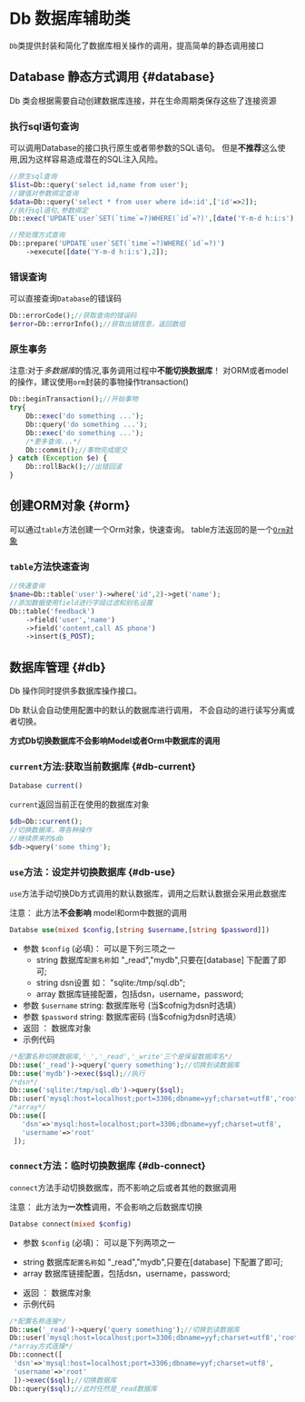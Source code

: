 Db 数据库辅助类
=================

`Db`类提供封装和简化了数据库相关操作的调用，提高简单的静态调用接口


## Database 静态方式调用 {#database}
Db 类会根据需要自动创建数据库连接，并在生命周期类保存这些了连接资源


### 执行sql语句查询
可以调用Database的接口执行原生或者带参数的SQL语句。
但是**不推荐**这么使用,因为这样容易造成潜在的SQL注入风险。


```php
//原生sql查询
$list=Db::query('select id,name from user');
//键值对参数绑定查询
$data=Db::query('select * from user where id=:id',['id'=>2]);
//执行sql语句,参数绑定
Db::exec('UPDATE`user`SET(`time`=?)WHERE(`id`=?)',[date('Y-m-d h:i:s'),2]);

//预处理方式查询
Db::prepare('UPDATE`user`SET(`time`=?)WHERE(`id`=?)')
    ->execute([date('Y-m-d h:i:s'),2]);
```

### 错误查询
可以直接查询`Database`的错误码

```php
Db::errorCode();//获取查询的错误码
$error=Db::errorInfo();//获取出错信息，返回数组
```


### 原生事务
注意:对于*多数据库*的情况,事务调用过程中**不能切换数据库**！
对ORM或者model的操作，建议使用`orm`封装的事物操作transaction()
```php
Db::beginTransaction();//开始事物
try{
    Db::exec('do something ...');
    Db::query('do something ...');
    Db::exec('do something ...');
    /*更多查询...*/
    Db::commit();//事物完成提交
} catch (Exception $e) {
    Db::rollBack();//出错回滚
}
```

## 创建ORM对象  {#orm}
可以通过`table`方法创建一个Orm对象，快速查询。
table方法返回的是一个[`Orm`对象](orm.md)

### `table`方法快速查询
```php
//快速查询
$name=Db::table('user')->where('id',2)->get('name');
//添加数据使用field进行字段过滤和别名设置
Db::table('feedback')
    ->field('user','name')
    ->field('content,call AS phone')
    ->insert($_POST);
```


## 数据库管理  {#db}

Db 操作同时提供多数据库操作接口。

Db 默认会自动使用配置中的默认的数据库进行调用，
不会自动的进行读写分离或者切换。

**方式Db切换数据库不会影响Model或者Orm中数据库的调用**

### `current`方法:获取当前数据库 {#db-current}

```php
Database current()
```
`current`返回当前正在使用的数据库对象

```php
$db=Db::current();
//切换数据库，等各种操作
//继续原来的$db
$db->query('some thing');
```

### `use`方法：设定并切换数据库 {#db-use}
`use`方法手动切换Db方式调用的默认数据库，调用之后默认数据会采用此数据库

注意： 此方法**不会影响** model和orm中数据的调用

```php
Databse use(mixed $config,[string $username,[string $password]])
```
* 参数 `$config` (必填)： 可以是下列三项之一
  - string 数据库`配置名称`如 "_read","mydb",只要在[database] 下配置了即可; 
  - string dsn设置 如： "sqlite:/tmp/sql.db";
  - array  数据库链接配置，包括dsn，username，password;
* 参数 `$username` string: 数据库账号 (当$cofnig为dsn时选填）
* 参数 `$password` string: 数据库密码 (当$cofnig为dsn时选填）
* 返回 ： 数据库对象
* 示例代码

```php
/*配置名称切换数据库,'_','_read','_write'三个是保留数据库名*/
Db::use('_read')->query('query something');//切换到读数据库
Db::use('mydb')->exec($sql);//执行
/*dsn*/
Db::use('sqlite:/tmp/sql.db')->query($sql);
Db::user('mysql:host=localhost;port=3306;dbname=yyf;charset=utf8','root','root');
/*array*/
Db::use([
   'dsn'=>'mysql:host=localhost;port=3306;dbname=yyf;charset=utf8',
   'username'=>'root'
 ]);
```

### `connect`方法：临时切换数据库 {#db-connect}
`connect`方法手动切换数据库，而不影响之后或者其他的数据调用

注意： 此方法为**一次性**调用，不会影响之后数据库切换

```php
Databse connect(mixed $config)
```
* 参数 `$config` (必填)： 可以是下列两项之一
 - string 数据库`配置名称`如 "_read","mydb",只要在[database] 下配置了即可;
 - array 数据库链接配置，包括dsn，username，password;
* 返回 ： 数据库对象
* 示例代码

```php
/*配置名称连接*/
Db::use('_read')->query('query something');//切换到读数据库
Db::user('mysql:host=localhost;port=3306;dbname=yyf;charset=utf8','root','root');
/*array方式连接*/
Db::connect([
 'dsn'=>'mysql:host=localhost;port=3306;dbname=yyf;charset=utf8',
 'username'=>'root'
 ])->exec($sql);//切换数据库
Db::query($sql);//此时任然是_read数据库
```